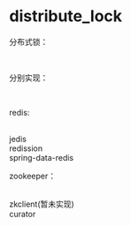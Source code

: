 # distribute_lock
<p>分布式锁：</p></br>
<p>分别实现：</p></br>
<p>redis:</p></br>
   <span> jedis</span></br>
   <span> redission</span></br>
   <span> spring-data-redis</span></br>
<p>zookeeper：</p></br>
    <span> zkclient(暂未实现)</span></br>
    <span> curator</span></br>
